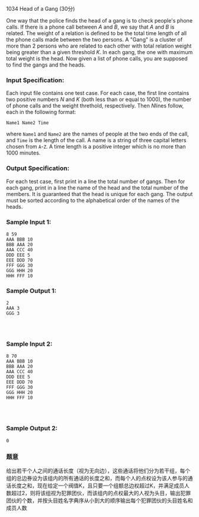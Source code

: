 1034 Head of a Gang (30分)

One way that the police finds the head of a gang is to check people's phone calls. If there is a phone call between *A* and *B*, we say that *A* and *B* is related. The weight of a relation is defined to be the total time length of all the phone calls made between the two persons. A "Gang" is a cluster of more than 2 persons who are related to each other with total relation weight being greater than a given threshold *K*. In each gang, the one with maximum total weight is the head. Now given a list of phone calls, you are supposed to find the gangs and the heads.

### Input Specification:

Each input file contains one test case. For each case, the first line contains two positive numbers *N* and *K* (both less than or equal to 1000), the number of phone calls and the weight threthold, respectively. Then *N*lines follow, each in the following format:

```
Name1 Name2 Time
```

where `Name1` and `Name2` are the names of people at the two ends of the call, and `Time` is the length of the call. A name is a string of three capital letters chosen from `A`-`Z`. A time length is a positive integer which is no more than 1000 minutes.

### Output Specification:

For each test case, first print in a line the total number of gangs. Then for each gang, print in a line the name of the head and the total number of the members. It is guaranteed that the head is unique for each gang. The output must be sorted according to the alphabetical order of the names of the heads.

### Sample Input 1:

```in
8 59
AAA BBB 10
BBB AAA 20
AAA CCC 40
DDD EEE 5
EEE DDD 70
FFF GGG 30
GGG HHH 20
HHH FFF 10
```

### Sample Output 1:

```out
2
AAA 3
GGG 3

      
    
```

### Sample Input 2:

```in
8 70
AAA BBB 10
BBB AAA 20
AAA CCC 40
DDD EEE 5
EEE DDD 70
FFF GGG 30
GGG HHH 20
HHH FFF 10

      
    
```

### Sample Output 2:

```out
0
```

### 题意

给出若干个人之间的通话长度（视为无向边），这些通话将他们分为若干组，每个组的总边券设为该组内的所有通话的长度之和，而每个人的点权设为该人参与的通话长度之和，现在给定一个阀值K，且只要一个组额总边权超过K，并满足成员人数超过2，则将该组视为犯罪团伙，而该组内的点权最大的人视为头目，输出犯罪团伙的个数，并按头目姓名字典序从小到大的顺序输出每个犯罪团伙的头目姓名和成员人数

